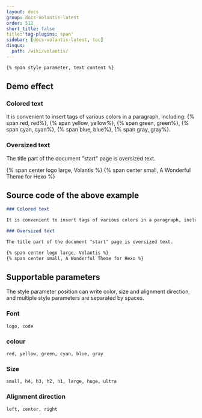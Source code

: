 ```yaml
---
layout: docs
group: docs-volantis-latest
order: 512
short_title: false
title:'tag-plugins: span'
sidebar: [docs-volantis-latest, toc]
disqus:
  path: /wiki/volantis/
---
```


```md This plugin was last updated in version <u>2.5</u>
{% span style parameter, text content %}
```

## Demo effect

### Colored text

It is convenient to insert tags of various colors in a paragraph, including: {% span red, red%}, {% span yellow, yellow%}, {% span green, green%}, {% span cyan, cyan%}, {% span blue, blue%}, {% span gray, gray%}.

### Oversized text

The title part of the document "start" page is oversized text.

{% span center logo large, Volantis %}
{% span center small, A Wonderful Theme for Hexo %}

## Source code of the above example

```md example:
### Colored text

It is convenient to insert tags of various colors in a paragraph, including: {% span red, red%}, {% span yellow, yellow%}, {% span green, green%}, {% span cyan, cyan%}, {% span blue, blue%}, {% span gray, gray%}.

### Oversized text

The title part of the document "start" page is oversized text.

{% span center logo large, Volantis %}
{% span center small, A Wonderful Theme for Hexo %}
```

## Supportable parameters

The style parameter position can write color, size and alignment direction, and multiple style parameters are separated by spaces.

### Font

```
logo, code
```

### colour

```
red, yellow, green, cyan, blue, gray
```

### Size

```
small, h4, h3, h2, h1, large, huge, ultra
```

### Alignment direction

```
left, center, right
```